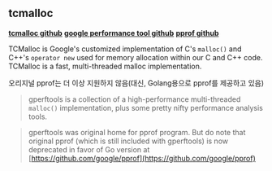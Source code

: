 ## tcmalloc 

[**tcmalloc github**](https://github.com/google/tcmalloc)
[**google performance tool github**](https://github.com/gperftools/gperftools)
[**pprof github**](https://github.com/google/pprof)

TCMalloc is Google's customized implementation of C's `malloc()` and C++'s `operator new` used for memory allocation within our C and C++ code. TCMalloc is a fast, multi-threaded malloc implementation.

오리지널 pprof는 더 이상 지원하지 않음(대신, Golang용으로 pprof를 제공하고 있음)
> gperftools is a collection of a high-performance multi-threaded `malloc()` implementation, plus some pretty nifty performance analysis tools.

> gperftools was original home for pprof program. But do note that original pprof (which is still included with gperftools) is now deprecated in favor of Go version at [https://github.com/google/pprof](https://github.com/google/pprof)
